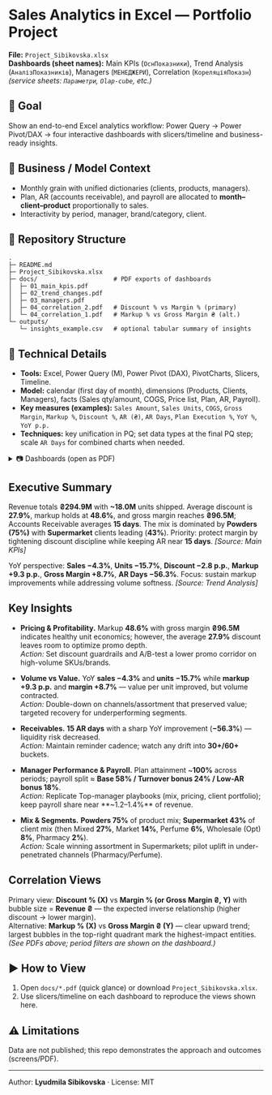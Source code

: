 # Sales Analytics in Excel — Portfolio Project

**File:** `Project_Sibikovska.xlsx`  
**Dashboards (sheet names):** Main KPIs (`ОснПоказники`), Trend Analysis (`АналізПоказників`), Managers (`МЕНЕДЖЕРИ`), Correlation (`КореляціяПоказн`)  
*(service sheets: `Параметри`, `Olap-cube`, etc.)*

## 🎯 Goal
Show an end-to-end Excel analytics workflow: Power Query → Power Pivot/DAX → four interactive dashboards with slicers/timeline and business-ready insights.

## 🧠 Business / Model Context
- Monthly grain with unified dictionaries (clients, products, managers).  
- Plan, AR (accounts receivable), and payroll are allocated to **month–client–product** proportionally to sales.  
- Interactivity by period, manager, brand/category, client.

## 📂 Repository Structure

```
.
├─ README.md
├─ Project_Sibikovska.xlsx
├─ docs/                     # PDF exports of dashboards
│  ├─ 01_main_kpis.pdf
│  ├─ 02_trend_changes.pdf
│  ├─ 03_managers.pdf
│  ├─ 04_correlation_2.pdf   # Discount % vs Margin % (primary)
│  └─ 04_correlation_1.pdf   # Markup % vs Gross Margin ₴ (alt.)
└─ outputs/
   └─ insights_example.csv   # optional tabular summary of insights
```

## 🧩 Technical Details
- **Tools:** Excel, Power Query (M), Power Pivot (DAX), PivotCharts, Slicers, Timeline.  
- **Model:** calendar (first day of month), dimensions (Products, Clients, Managers), facts (Sales qty/amount, COGS, Price list, Plan, AR, Payroll).  
- **Key measures (examples):** `Sales Amount`, `Sales Units`, `COGS`, `Gross Margin`, `Markup %`, `Discount %`, `AR (₴)`, `AR Days`, `Plan Execution %`, `YoY %`, `YoY p.p.`  
- **Techniques:** key unification in PQ; set data types at the final PQ step; scale `AR Days` for combined charts when needed.

<details>
  <summary>📷 Dashboards (open as PDF)</summary>

- [Main KPIs](docs/01_main_kpis.pdf)  
- [Trend & Changes](docs/02_trend_changes.pdf)  
- [Managers](docs/03_managers.pdf)  
- [Correlation — Discount % vs Margin %](docs/04_correlation_2.pdf)  
  - [Alternative: Markup % vs Gross Margin ₴](docs/04_correlation_1.pdf)

</details>

## Executive Summary
Revenue totals **₴294.9M** with **~18.0M** units shipped. Average discount is **27.9%**, markup holds at **48.6%**, and gross margin reaches **₴96.5M**; Accounts Receivable averages **15 days**. The mix is dominated by **Powders (75%)** with **Supermarket** clients leading (**43%**). Priority: protect margin by tightening discount discipline while keeping AR near **15 days**. *[Source: Main KPIs]*

YoY perspective: **Sales −4.3%**, **Units −15.7%**, **Discount −2.8 p.p.**, **Markup +9.3 p.p.**, **Gross Margin +8.7%**, **AR Days −56.3%**. Focus: sustain markup improvements while addressing volume softness. *[Source: Trend Analysis]*

## Key Insights
- **Pricing & Profitability.** Markup **48.6%** with gross margin **₴96.5M** indicates healthy unit economics; however, the average **27.9%** discount leaves room to optimize promo depth.  
  *Action:* Set discount guardrails and A/B-test a lower promo corridor on high-volume SKUs/brands.

- **Volume vs Value.** YoY **sales −4.3%** and **units −15.7%** while **markup +9.3 p.p.** and **margin +8.7%** — value per unit improved, but volume contracted.  
  *Action:* Double-down on channels/assortment that preserved value; targeted recovery for underperforming segments.

- **Receivables.** **15 AR days** with a sharp YoY improvement (**−56.3%**) — liquidity risk decreased.  
  *Action:* Maintain reminder cadence; watch any drift into **30+/60+** buckets.

- **Manager Performance & Payroll.** Plan attainment ~**100%** across periods; payroll split ≈ **Base 58% / Turnover bonus 24% / Low-AR bonus 18%**.  
  *Action:* Replicate Top-manager playbooks (mix, pricing, client portfolio); keep payroll share near **~1.2–1.4%** of revenue.

- **Mix & Segments.** **Powders 75%** of product mix; **Supermarket 43%** of client mix (then Mixed **27%**, Market **14%**, Perfume **6%**, Wholesale (Opt) **8%**, Pharmacy **2%**).  
  *Action:* Scale winning assortment in Supermarkets; pilot uplift in under-penetrated channels (Pharmacy/Perfume).

## Correlation Views
Primary view: **Discount % (X)** vs **Margin % (or Gross Margin ₴, Y)** with bubble size = **Revenue ₴** — the expected inverse relationship (higher discount → lower margin).  
Alternative: **Markup % (X)** vs **Gross Margin ₴ (Y)** — clear upward trend; largest bubbles in the top-right quadrant mark the highest-impact entities. *(See PDFs above; period filters are shown on the dashboard.)*

## ▶️ How to View
1. Open `docs/*.pdf` (quick glance) or download `Project_Sibikovska.xlsx`.  
2. Use slicers/timeline on each dashboard to reproduce the views shown here.

## ⚠️ Limitations
Data are not published; this repo demonstrates the approach and outcomes (screens/PDF).

---
Author: **Lyudmila Sibikovska** · License: MIT
